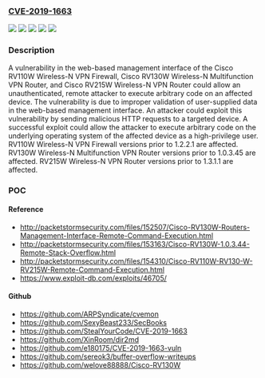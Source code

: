 ### [CVE-2019-1663](https://cve.mitre.org/cgi-bin/cvename.cgi?name=CVE-2019-1663)
![](https://img.shields.io/static/v1?label=Product&message=RV110W%20Wireless-N%20VPN%20Firewall&color=blue)
![](https://img.shields.io/static/v1?label=Product&message=RV130W%20Wireless-N%20Multifunction%20VPN%20Router&color=blue)
![](https://img.shields.io/static/v1?label=Product&message=RV215W%20Wireless-N%20VPN%20Router&color=blue)
![](https://img.shields.io/static/v1?label=Version&message=n%2Fa&color=blue)
![](https://img.shields.io/static/v1?label=Vulnerability&message=CWE-119&color=brighgreen)

### Description

A vulnerability in the web-based management interface of the Cisco RV110W Wireless-N VPN Firewall, Cisco RV130W Wireless-N Multifunction VPN Router, and Cisco RV215W Wireless-N VPN Router could allow an unauthenticated, remote attacker to execute arbitrary code on an affected device. The vulnerability is due to improper validation of user-supplied data in the web-based management interface. An attacker could exploit this vulnerability by sending malicious HTTP requests to a targeted device. A successful exploit could allow the attacker to execute arbitrary code on the underlying operating system of the affected device as a high-privilege user. RV110W Wireless-N VPN Firewall versions prior to 1.2.2.1 are affected. RV130W Wireless-N Multifunction VPN Router versions prior to 1.0.3.45 are affected. RV215W Wireless-N VPN Router versions prior to 1.3.1.1 are affected.

### POC

#### Reference
- http://packetstormsecurity.com/files/152507/Cisco-RV130W-Routers-Management-Interface-Remote-Command-Execution.html
- http://packetstormsecurity.com/files/153163/Cisco-RV130W-1.0.3.44-Remote-Stack-Overflow.html
- http://packetstormsecurity.com/files/154310/Cisco-RV110W-RV130-W-RV215W-Remote-Command-Execution.html
- https://www.exploit-db.com/exploits/46705/

#### Github
- https://github.com/ARPSyndicate/cvemon
- https://github.com/SexyBeast233/SecBooks
- https://github.com/StealYourCode/CVE-2019-1663
- https://github.com/XinRoom/dir2md
- https://github.com/e180175/CVE-2019-1663-vuln
- https://github.com/sereok3/buffer-overflow-writeups
- https://github.com/welove88888/Cisco-RV130W

